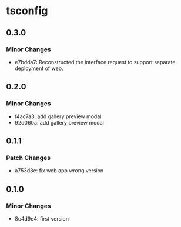 # tsconfig

## 0.3.0

### Minor Changes

- e7bdda7: Reconstructed the interface request to support separate deployment of web.

## 0.2.0

### Minor Changes

- f4ac7a3: add gallery preview modal
- 92d060a: add gallery preview modal

## 0.1.1

### Patch Changes

- a753d8e: fix web app wrong version

## 0.1.0

### Minor Changes

- 8c4d9e4: first version
